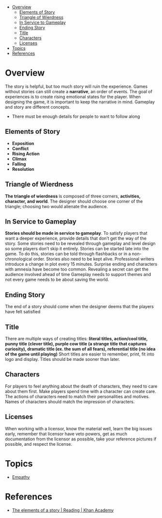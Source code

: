 - [Overview](#overview)
  - [Elements of Story](#elements-of-story)
  - [Triangle of Wierdness](#triangle-of-wierdness)
  - [In Service to Gameplay](#in-service-to-gameplay)
  - [Ending Story](#ending-story)
  - [Title](#title)
  - [Characters](#characters)
  - [Licenses](#licenses)
- [Topics](#topics)
- [References](#references)

# Overview

The story is helpful, but too much story will ruin the experience. Games without
stories can still create a **narrative**, an order of events. The goal of
experiences is to create rising emotional states for the player. When designing
the game, it is important to keep the narrative in mind. Gameplay and story are
different concepts.

- There must be enough details for people to want to follow along

## Elements of Story

- **Exposition**
- **Conflict**
- **Rising Action**
- **Climax**
- **Falling**
- **Resolution**

## Triangle of Wierdness

**The triangle of wierdness** is composed of three corners, **activities,
character, and world**. The designer should choose one corner of the triangle;
choosing two would alienate the audience.

## In Service to Gameplay

**Stories should be made in service to gameplay**. To satisfy players that want
a deeper experience, provide details that don’t get the way of the story. Some
stories need to be revealed through gameplay and level design so some players
don’t skip it entirely. Stories can be started late into the game. To do this,
stories can be told through flashbacks or in a non-chronological order. Stories
also need to be kept alive. Professional writers introduce a change in plot
every 15 minutes. Surprise ending and characters with amnesia have become too
common. Revealing a secret can get the audience involved ahead of time Gameplay
needs to support themes and not every game needs to be about saving the world.

## Ending Story

The end of a story should come when the designer deems that the players have
felt satisfied

## Title

There are multiple ways of creating titles: **literal titles, action/cool title,
punny title (clever title), purple cow title (a strange title that captures
curiosity), dramatic title (ex. the sum of all fears), referential title (no
idea of the game until playing)** Short titles are easier to remember, print,
fit into logo and display. Titles should be made sooner than later.

## Characters

For players to feel anything about the death of characters, they need to care
about them first. Make players spend time with a character can create care. The
actions of characters need to match their personalities and motives. Names of
characters should match the impression of characters.

## Licenses

When working with a licensor, know the material well, learn the big issues
early, remember that licensor have veto powers, get as much documentation from
the licensor as possible, take your reference pictures if possible, and respect
the license.

# Topics

- [Empathy](Empathy.md)

# References

- [The elements of a story | Reading | Khan Academy](https://youtu.be/Zr1xLtSMMLo)
